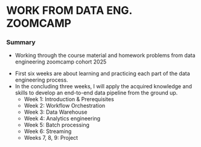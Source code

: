 # WORK FROM DATA ENG. ZOOMCAMP
### Summary
* Working through the course material and homework problems from data engineering zoomcamp cohort 2025

- First six weeks are about learning and practicing each part of the data engineering process.
- In the concluding three weeks, I will apply the acquired knowledge and skills to develop an end-to-end data pipeline from the ground up.
  * Week 1: Introduction & Prerequisites
  * Week 2: Workflow Orchestration
  * Week 3: Data Warehouse
  * Week 4: Analytics engineering
  * Week 5: Batch processing
  * Week 6: Streaming
  * Weeks 7, 8, 9: Project
